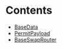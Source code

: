 

# Contents
- [BaseData](BaseSwapRouter.sol/struct.BaseData.md)
- [PermitPayload](BaseSwapRouter.sol/struct.PermitPayload.md)
- [BaseSwapRouter](BaseSwapRouter.sol/abstract.BaseSwapRouter.md)
